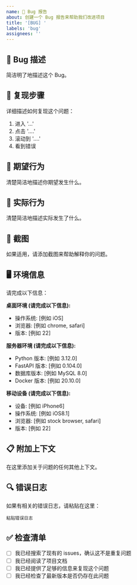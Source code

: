 ```yaml
---
name: 🐛 Bug 报告
about: 创建一个 Bug 报告来帮助我们改进项目
title: '[BUG] '
labels: 'bug'
assignees: ''
---
```


## 🐛 Bug 描述
简洁明了地描述这个 Bug。

## 🔄 复现步骤
详细描述如何复现这个问题：

1. 进入 '...'
2. 点击 '....'
3. 滚动到 '....'
4. 看到错误

## 🎯 期望行为
清楚简洁地描述你期望发生什么。

## 📸 实际行为
清楚简洁地描述实际发生了什么。

## 📱 截图
如果适用，请添加截图来帮助解释你的问题。

## 🖥️ 环境信息
请完成以下信息：

**桌面环境 (请完成以下信息):**
- 操作系统: [例如 iOS]
- 浏览器: [例如 chrome, safari]
- 版本: [例如 22]

**服务器环境 (请完成以下信息):**
- Python 版本: [例如 3.12.0]
- FastAPI 版本: [例如 0.104.0]
- 数据库版本: [例如 MySQL 8.0]
- Docker 版本: [例如 20.10.0]

**移动设备 (请完成以下信息):**
- 设备: [例如 iPhone6]
- 操作系统: [例如 iOS8.1]
- 浏览器: [例如 stock browser, safari]
- 版本: [例如 22]

## 📋 附加上下文
在这里添加关于问题的任何其他上下文。

## 🔍 错误日志
如果有相关的错误日志，请粘贴在这里：

```
粘贴错误日志
```

## ✅ 检查清单
- [ ] 我已经搜索了现有的 issues，确认这不是重复问题
- [ ] 我已经阅读了项目文档
- [ ] 我已经提供了足够的信息来复现这个问题
- [ ] 我已经检查了最新版本是否仍存在此问题